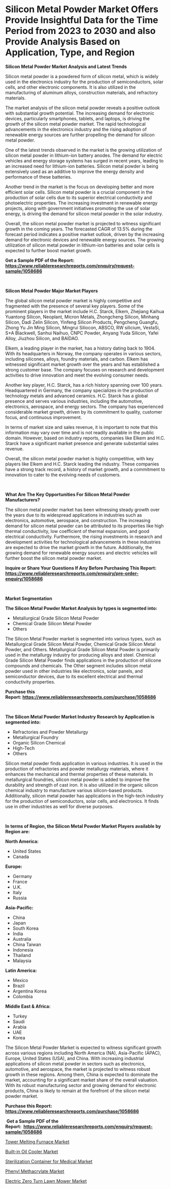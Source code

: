 <p><h1>Silicon Metal Powder Market Offers Provide Insightful Data for the Time Period from 2023 to 2030 and also Provide Analysis Based on Application, Type, and Region</h1></p><p><strong>Silicon Metal Powder Market Analysis and Latest Trends</strong></p>
<p><p>Silicon metal powder is a powdered form of silicon metal, which is widely used in the electronics industry for the production of semiconductors, solar cells, and other electronic components. It is also utilized in the manufacturing of aluminum alloys, construction materials, and refractory materials.</p><p>The market analysis of the silicon metal powder reveals a positive outlook with substantial growth potential. The increasing demand for electronic devices, particularly smartphones, tablets, and laptops, is driving the growth of the silicon metal powder market. The rapid technological advancements in the electronics industry and the rising adoption of renewable energy sources are further propelling the demand for silicon metal powder.</p><p>One of the latest trends observed in the market is the growing utilization of silicon metal powder in lithium-ion battery anodes. The demand for electric vehicles and energy storage systems has surged in recent years, leading to an increased need for lithium-ion batteries. Silicon metal powder is being extensively used as an additive to improve the energy density and performance of these batteries.</p><p>Another trend in the market is the focus on developing better and more efficient solar cells. Silicon metal powder is a crucial component in the production of solar cells due to its superior electrical conductivity and photoelectric properties. The increasing investment in renewable energy projects, along with government initiatives promoting the use of solar energy, is driving the demand for silicon metal powder in the solar industry.</p><p>Overall, the silicon metal powder market is projected to witness significant growth in the coming years. The forecasted CAGR of 13.5% during the forecast period indicates a positive market outlook, driven by the increasing demand for electronic devices and renewable energy sources. The growing utilization of silicon metal powder in lithium-ion batteries and solar cells is expected to further boost market growth.</p></p>
<p><strong>Get a Sample PDF of the Report:&nbsp; <a href="https://www.reliableresearchreports.com/enquiry/request-sample/1058686">https://www.reliableresearchreports.com/enquiry/request-sample/1058686</a></strong></p>
<p>&nbsp;</p>
<p><strong>Silicon Metal Powder Major Market Players</strong></p>
<p><p>The global silicon metal powder market is highly competitive and fragmented with the presence of several key players. Some of the prominent players in the market include H.C. Starck, Elkem, Zhejiang Kaihua Yuantong Silicon, Neoplant, Micron Metals, Zhongcheng Silicon, Minhang Silicon, Dadi Zelin Silicon, Yinfeng Silicon Products, Pengcheng Guangfu, Zhong Yu Jin Ming Silicon, Mingrui Siliocon, ABSCO, RW silicium, VestaSi, S+A Blackwell, Sanhui Naihuo, CNPC Powder, Anyang Yuda Silicon, Yafei Alloy, Jiuzhou Silicon, and BAIDAO.</p><p>Elkem, a leading player in the market, has a history dating back to 1904. With its headquarters in Norway, the company operates in various sectors, including silicones, alloys, foundry materials, and carbon. Elkem has witnessed significant market growth over the years and has established a strong customer base. The company focuses on research and development activities to drive innovation and meet the evolving consumer needs.</p><p>Another key player, H.C. Starck, has a rich history spanning over 100 years. Headquartered in Germany, the company specializes in the production of technology metals and advanced ceramics. H.C. Starck has a global presence and serves various industries, including the automotive, electronics, aerospace, and energy sectors. The company has experienced considerable market growth, driven by its commitment to quality, customer focus, and continuous improvement.</p><p>In terms of market size and sales revenue, it is important to note that this information may vary over time and is not readily available in the public domain. However, based on industry reports, companies like Elkem and H.C. Starck have a significant market presence and generate substantial sales revenue.</p><p>Overall, the silicon metal powder market is highly competitive, with key players like Elkem and H.C. Starck leading the industry. These companies have a strong track record, a history of market growth, and a commitment to innovation to cater to the evolving needs of customers.</p></p>
<p>&nbsp;</p>
<p><strong>What Are The Key Opportunities For Silicon Metal Powder Manufacturers?</strong></p>
<p><p>The silicon metal powder market has been witnessing steady growth over the years due to its widespread applications in industries such as electronics, automotive, aerospace, and construction. The increasing demand for silicon metal powder can be attributed to its properties like high thermal conductivity, low coefficient of thermal expansion, and good electrical conductivity. Furthermore, the rising investments in research and development activities for technological advancements in these industries are expected to drive the market growth in the future. Additionally, the growing demand for renewable energy sources and electric vehicles will further boost the silicon metal powder market.</p></p>
<p><strong>Inquire or Share Your Questions If Any Before Purchasing This Report: <a href="https://www.reliableresearchreports.com/enquiry/pre-order-enquiry/1058686">https://www.reliableresearchreports.com/enquiry/pre-order-enquiry/1058686</a></strong></p>
<p>&nbsp;</p>
<p><strong>Market Segmentation</strong></p>
<p><strong>The Silicon Metal Powder Market Analysis by types is segmented into:</strong></p>
<p><ul><li>Metallurgical Grade Silicon Metal Powder</li><li>Chemical Grade Silicon Metal Powder</li><li>Others</li></ul></p>
<p><p>The Silicon Metal Powder market is segmented into various types, such as Metallurgical Grade Silicon Metal Powder, Chemical Grade Silicon Metal Powder, and Others. Metallurgical Grade Silicon Metal Powder is primarily used in the metallurgy industry for producing alloys and steel. Chemical Grade Silicon Metal Powder finds applications in the production of silicone compounds and chemicals. The Other segment includes silicon metal powder used in other industries like electronics, solar panels, and semiconductor devices, due to its excellent electrical and thermal conductivity properties.</p></p>
<p><strong>Purchase this Report:&nbsp;<a href="https://www.reliableresearchreports.com/purchase/1058686">https://www.reliableresearchreports.com/purchase/1058686</a></strong></p>
<p>&nbsp;</p>
<p><strong>The Silicon Metal Powder Market Industry Research by Application is segmented into:</strong></p>
<p><ul><li>Refractories and Powder Metallurgy</li><li>Metallurgical Foundry</li><li>Organic Silicon Chemical</li><li>High-Tech</li><li>Others</li></ul></p>
<p><p>Silicon metal powder finds application in various industries. It is used in the production of refractories and powder metallurgy materials, where it enhances the mechanical and thermal properties of these materials. In metallurgical foundries, silicon metal powder is added to improve the durability and strength of cast iron. It is also utilized in the organic silicon chemical industry to manufacture various silicon-based products. Additionally, silicon metal powder has applications in the high-tech industry for the production of semiconductors, solar cells, and electronics. It finds use in other industries as well for diverse purposes.</p></p>
<p>&nbsp;</p>
<p><strong>In terms of Region, the Silicon Metal Powder Market Players available by Region are:</strong></p>
<p>
    <p> <strong> North America: </strong>
        <ul>
            <li>United States</li>
            <li>Canada</li>
        </ul>
        </p> 
    <p> <strong> Europe: </strong>
        <ul>
            <li>Germany</li>
            <li>France</li>
            <li>U.K.</li>
            <li>Italy</li>
            <li>Russia</li>
        </ul>
        </p> 
    <p> <strong> Asia-Pacific: </strong>
        <ul>
            <li>China</li>
            <li>Japan</li>
            <li>South Korea</li>
            <li>India</li>
            <li>Australia</li>
            <li>China Taiwan</li>
            <li>Indonesia</li>
            <li>Thailand</li>
            <li>Malaysia</li>
        </ul>
        </p> 
    <p> <strong> Latin America: </strong>
        <ul>
            <li>Mexico</li>
            <li>Brazil</li>
            <li>Argentina Korea</li>
            <li>Colombia</li>
        </ul>
        </p> 
    <p> <strong> Middle East & Africa: </strong>
        <ul>
            <li>Turkey</li>
            <li>Saudi</li>
            <li>Arabia</li>
            <li>UAE</li>
            <li>Korea</li>
        </ul>
    </p>
    </p>
<p><p>The Silicon Metal Powder Market is expected to witness significant growth across various regions including North America (NA), Asia-Pacific (APAC), Europe, United States (USA), and China. With increasing industrial applications of silicon metal powder in sectors such as electronics, automotive, and aerospace, the market is projected to witness robust growth in these regions. Among them, China is expected to dominate the market, accounting for a significant market share of the overall valuation. With its robust manufacturing sector and growing demand for electronic products, China is likely to remain at the forefront of the silicon metal powder market.</p></p>
<p><strong>Purchase this Report: <a href="https://www.reliableresearchreports.com/purchase/1058686">https://www.reliableresearchreports.com/purchase/1058686</a></strong></p>
<p>&nbsp;<strong>Get a Sample PDF of the Report:&nbsp;&nbsp;<a href="https://www.reliableresearchreports.com/enquiry/request-sample/1058686">https://www.reliableresearchreports.com/enquiry/request-sample/1058686</a></strong></p>
<p><strong></strong></p>
<p><p><a href="https://medium.com/@there.mix.bring/tower-melting-furnace-market-exploring-market-share-market-trends-and-future-growth-9773504199e6">Tower Melting Furnace Market</a></p><p><a href="https://www.linkedin.com/pulse/built-in-oil-cooler-market-size-growth-forecast-from-2023-fmfge/">Built-in Oil Cooler Market</a></p><p><a href="https://www.linkedin.com/pulse/sterilization-container-medical-market-size-share-amp-trends-7nq3e/">Sterilization Container for Medical Market</a></p><p><a href="https://github.com/BryceTownsendr/Market-Research-Report-List-2/blob/main/phenyl-methacrylate-market.md">Phenyl Methacrylate Market</a></p><p><a href="https://medium.com/@read.code.store/electric-zero-turn-lawn-mower-market-share-evolution-and-market-growth-trends-2023-2030-6e356d044f13">Electric Zero Turn Lawn Mower Market</a></p></p>